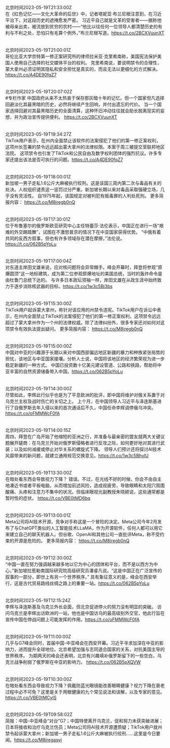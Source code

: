 北京时间2023-05-19T21:33:00Z<br>在《红色记忆——文化大革命的后世》中，记者塔妮亚·布兰尼根注意到，在习近平治下，对这段历史的遮掩愈发严密。
习近平自己就是文革的受害者——据称他被母亲出卖，被流放到贫穷的农村——“他比以往任何一位领导人都清楚历史的有利与不利之处，恐怕只有毛算个例外，”布兰尼根写道。https://t.co/2BCXVuunXT<br><br><br>北京时间2023-05-19T21:00:01Z<br>哥伦比亚大学奈特第一修正案研究所的律师拉米亚·克里希南称，美国宪法保护美国人使用自己选择的社交媒体平台的权利。
克里希南说，要说明禁令的合理性，蒙大拿州必须证明其隐私和安全担忧是真实的，而且无法以更细化的方式解决。 https://t.co/A4DE90fqZ7<br><br><br>北京时间2023-05-19T20:07:02Z<br>#专栏作家 中国政府从来不太热衷于保存那灰暗十年的记忆。但一个国家但凡选择回避淡化其最黑暗的历史，必然将继续产生回响，并付出遗忘的代价。
当一个国家选择回避对其最黑暗历史的全面清算，这种怀旧冲动往往就会助长脱离现实的妄想，并为政治宣传提供便利。
https://t.co/2BCXVuunXT<br><br><br>北京时间2023-05-19T19:34:27Z<br>TikTok用户表示，在州内全面禁止该软件的法案侵犯了他们的第一修正案权利，这项州长签署的禁令远远超出蒙大拿州的法律权限。本案于周三被提交至联邦地区法院。
这项禁令也引发了TikTok和公民自由及数字权利团体的强烈抗议。许多专家还提出该法是否可执行的问题。https://t.co/A4DE90fqZ7<br><br><br>北京时间2023-05-19T18:00:01Z<br>新加坡一男子走私1.6公斤大麻被执行绞刑。这是该国三周内第二次与毒品有关的处决。人权组织谴责这一惩罚过分严重。新加坡长期以来对毒品采取强硬立场，几乎没有灵活性。 自1975年起，该国规定对被判犯有贩毒罪的人判处死刑。
更多简报内容： https://t.co/M8iregb0nQ<br><br><br>北京时间2023-05-19T17:30:01Z<br>位于布鲁塞尔的俄罗斯欧亚研究中心主任特蕾莎·法伦表示，中国正在进行一场“艰难的外交踢踏舞”，试图在不激怒普京的情况下在中亚国家获得优势。
“中俄有着共同的反西方叙事，但也有许多领域存在潜在摩擦，”法伦说。https://t.co/062B5pYoLu<br><br><br>北京时间2023-05-19T17:00:04Z<br>对东道主岸田文雄来说，应对核问题将会异常棘手。峰会开幕时，拜登将参观“原爆圆顶”这一地标建筑，成为第二位参观原爆地址的美国总统，当时的轰炸命令是由杜鲁门总统下达的。
与许多日本政坛领袖一样，岸田文雄在从政生涯中始终致力于逐步消除核武器的目标。https://t.co/1w3c5Bi3bs<br><br><br>北京时间2023-05-19T15:30:00Z<br>TikTok用户起诉蒙大拿州，称针对该应用的州禁令违宪。TikTok用户在诉讼中表示，在州内全面禁止TikTok的法案侵犯了他们的第一修正案权利，这项禁令远远超过了蒙大拿州作为一个州的法律权威。除了法律纠纷外，很多专家还对如何对这项禁令有效执法提出疑问。
更多简报内容： https://t.co/M8iregb0nQ<br><br><br>北京时间2023-05-19T15:00:00Z<br>中国对中亚的兴趣源于长期以来对中国西部偏远地区新疆的暴力和种族紧张局势的担忧，该地区与中亚国家接壤。分析人士说，中国将该地区的经济繁荣视为进一步稳定新疆的一种方式。
中国已投资数十亿美元建设管道、公路和铁路，帮助将中亚丰富的自然资源储备带入中国。https://t.co/062B5pYoLu<br><br><br>北京时间2023-05-19T14:30:00Z<br>尽管如此，李辉此行似乎也是为了平息欧洲的批评，即中国将维护对俄关系置于对乌克兰主权及战时伤亡的关切之上。
上个月，在中国领导人习近平与泽连斯基进行了自俄罗斯去年入侵以来的首次通话后不久，中国任命李辉调停俄乌冲突。 https://t.co/oFMMWcF0fA<br><br><br>北京时间2023-05-19T14:00:15Z<br>周四，拜登在广岛开始了他缩短的亚洲之行，并准备与最亲密的盟友就两大关键议题展开磋商：在乌克兰开始对俄罗斯侵略者进行反攻之际，如何更好地对其进行武装；以及如何减缓或停止对华关系的螺旋式下降。
领导人们预计还将探讨AI技术风靡带来的新问题，就建立通用规范交换意见。https://t.co/1w3c5BhvlU<br><br><br>北京时间2023-05-19T13:30:00Z<br>在暗处看东西会导致视力下降？
错误。不过，在光线不好的时候，你会不由自主地凑近书或者平板电脑，从而增加前述风险，造成视疲劳，导致眼睛和太阳穴周围酸痛、头疼和注意力不集中的状况。但临床眼视光副教授朱晓颖说，这些通常都是暂时性的症状。
https://t.co/VBE0tMD6bq<br><br><br>北京时间2023-05-19T13:00:01Z<br>Meta公司将AI技术开源，竞争对手称这是一个冒险的决定。Meta公司今年2月发布了与ChatGPT类似的人工智能技术LLaMA，作为开源软件，任何人都可以用它来建立自己的聊天机器人。但谷歌、OpenAI和其他公司一直批评Meta，称不受约束的开源是危险的。
更多简报内容： https://t.co/M8iregb0nQ<br><br><br>北京时间2023-05-19T12:30:00Z<br>“中国一直在努力强调越来越多地以它为中心的团体和平台，而不是以西方为中心，”新加坡拉惹勒南国际研究院高级研究员潘睿凡说。“这是中国正在广泛宣传的叙事的一部分，即世上有另一个世界秩序。”
具有象征意义的是，峰会在西安举行，这是古代贸易路线丝绸之路上的重要一站。https://t.co/062B5pYoLu<br><br><br>北京时间2023-05-19T12:15:24Z<br>李辉与泽连斯基及乌克兰外长会面，但北京促进停火的努力没有明显的突破。
访问乌克兰是李辉出访欧洲的一站，他也是中国访乌的最高级别外交官，他此行旨在宣传中国在停战问题上可能发挥的作用。https://t.co/oFMMWcF0fA<br><br><br>北京时间2023-05-19T11:00:00Z<br>几乎与G7峰会同时，首届中国-中亚峰会在西安开幕。习近平寻求加深在中亚的影响力，进而提升全球地位。北京希望加强与志同道合国家的关系，对抗美国主导的世界秩序。
为期两天的峰会还表明，北京有兴趣填补俄罗斯留下的一些空白，乌克兰战争削弱了俄罗斯在中亚的影响力。
https://t.co/062B5pXQVW<br><br><br>北京时间2023-05-19T10:30:00Z<br>在暗处看东西会导致视力下降？佩戴防蓝光眼镜能改善眼睛健康？视力下降在衰老过程中必不可免？这里是关于用眼健康的九个常见说法和误解，以及专家的意见。https://t.co/VBE0tMCylS<br><br><br>北京时间2023-05-19T09:58:02Z<br>简报：中国-中亚峰会“对台”G7；中国特使离开乌克兰，促和努力未获突破进展；日本将接收和治疗乌克兰伤员；Meta公司将AI技术开源遭质疑；TikTok用户就州禁令起诉蒙大拿州；新加坡一男子走私1.6公斤大麻被执行绞刑……这里是今日要闻。https://t.co/M8iregasyi<br><br><br>